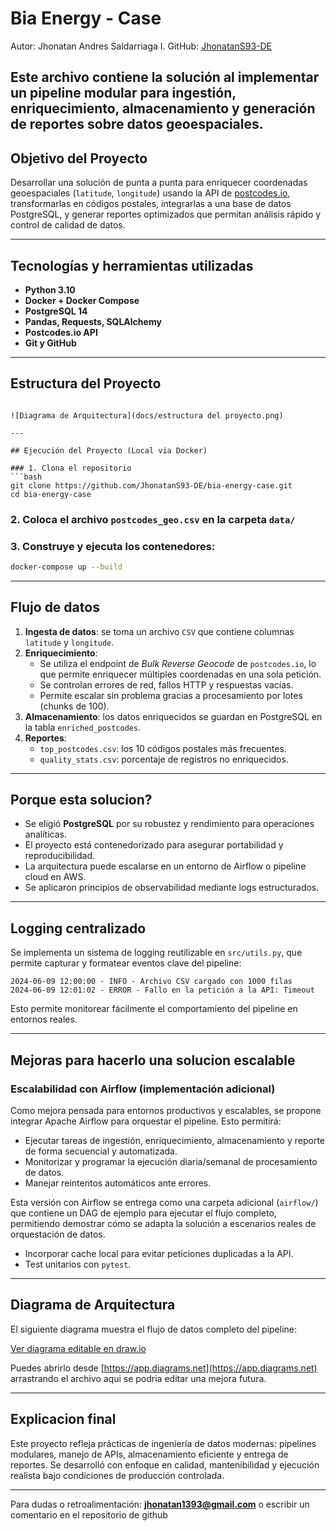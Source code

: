 # Bia Energy - Case

Autor: Jhonatan Andres Saldarriaga I.
GitHub: [JhonatanS93-DE](https://github.com/JhonatanS93-DE)

Este archivo contiene la solución al implementar un pipeline modular para ingestión, enriquecimiento, almacenamiento y generación de reportes sobre datos geoespaciales.
---

## Objetivo del Proyecto

Desarrollar una solución de punta a punta para enriquecer coordenadas geoespaciales (`latitude`, `longitude`) usando la API de [postcodes.io](https://postcodes.io), transformarlas en códigos postales, integrarlas a una base de datos PostgreSQL, y generar reportes optimizados que permitan análisis rápido y control de calidad de datos.


---

## Tecnologías y herramientas utilizadas
- **Python 3.10**
- **Docker + Docker Compose**
- **PostgreSQL 14**
- **Pandas, Requests, SQLAlchemy**
- **Postcodes.io API**
- **Git y GitHub**

---

## Estructura del Proyecto

```

![Diagrama de Arquitectura](docs/estructura del proyecto.png)

---

## Ejecución del Proyecto (Local via Docker)

### 1. Clona el repositorio
```bash
git clone https://github.com/JhonatanS93-DE/bia-energy-case.git
cd bia-energy-case
```

### 2. Coloca el archivo `postcodes_geo.csv` en la carpeta `data/`

### 3. Construye y ejecuta los contenedores:
```bash
docker-compose up --build
```

---

## Flujo de datos

1. **Ingesta de datos**: se toma un archivo `CSV` que contiene columnas `latitude` y `longitude`.
2. **Enriquecimiento**:
   - Se utiliza el endpoint de *Bulk Reverse Geocode* de `postcodes.io`, lo que permite enriquecer múltiples coordenadas en una sola petición.
   - Se controlan errores de red, fallos HTTP y respuestas vacías.
   - Permite escalar sin problema gracias a procesamiento por lotes (chunks de 100).
3. **Almacenamiento**: los datos enriquecidos se guardan en PostgreSQL en la tabla `enriched_postcodes`.
4. **Reportes**:
   - `top_postcodes.csv`: los 10 códigos postales más frecuentes.
   - `quality_stats.csv`: porcentaje de registros no enriquecidos.


---

## Porque esta solucion?
- Se eligió **PostgreSQL** por su robustez y rendimiento para operaciones analíticas.
- El proyecto está contenedorizado para asegurar portabilidad y reproducibilidad.
- La arquitectura puede escalarse en un entorno de Airflow o pipeline cloud en AWS.
- Se aplicaron principios de observabilidad mediante logs estructurados.

---
## Logging centralizado

Se implementa un sistema de logging reutilizable en `src/utils.py`, que permite capturar y formatear eventos clave del pipeline:

```
2024-06-09 12:00:00 - INFO - Archivo CSV cargado con 1000 filas
2024-06-09 12:01:02 - ERROR - Fallo en la petición a la API: Timeout
```

Esto permite monitorear fácilmente el comportamiento del pipeline en entornos reales.

---

## Mejoras para hacerlo una solucion escalable

### Escalabilidad con Airflow (implementación adicional)
Como mejora pensada para entornos productivos y escalables, se propone integrar Apache Airflow para orquestar el pipeline. Esto permitirá:

- Ejecutar tareas de ingestión, enriquecimiento, almacenamiento y reporte de forma secuencial y automatizada.
- Monitorizar y programar la ejecución diaria/semanal de procesamiento de datos.
- Manejar reintentos automáticos ante errores.

Esta versión con Airflow se entrega como una carpeta adicional (`airflow/`) que contiene un DAG de ejemplo para ejecutar el flujo completo, permitiendo demostrar cómo se adapta la solución a escenarios reales de orquestación de datos.

- Incorporar cache local para evitar peticiones duplicadas a la API.
- Test unitarios con `pytest`.

---

## Diagrama de Arquitectura

El siguiente diagrama muestra el flujo de datos completo del pipeline:

[Ver diagrama editable en draw.io](docs/diagrama_arquitectura_bia.drawio.png)

Puedes abrirlo desde [https://app.diagrams.net](https://app.diagrams.net) arrastrando el archivo aqui se podria editar una mejora futura.

---

## Explicacion final

Este proyecto refleja prácticas de ingeniería de datos modernas: pipelines modulares, manejo de APIs, almacenamiento eficiente y entrega de reportes. Se desarrolló con enfoque en calidad, mantenibilidad y ejecución realista bajo condiciones de producción controlada.

---

Para dudas o retroalimentación: **jhonatan1393@gmail.com** o escribir un comentario en el repositorio de github
